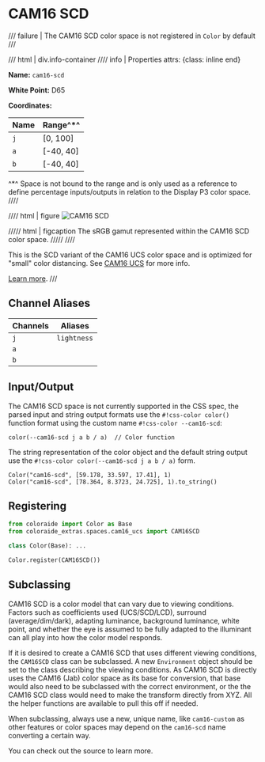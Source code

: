 # CAM16 SCD

/// failure | The CAM16 SCD color space is not registered in `Color` by default
///

/// html | div.info-container
//// info | Properties
    attrs: {class: inline end}

**Name:** `cam16-scd`

**White Point:** D65

**Coordinates:**

Name | Range^\*^
---- | -----
`j`  | [0, 100]
`a`  | [-40, 40]
`b`  | [-40, 40]

^\*^ Space is not bound to the range and is only used as a reference to define percentage inputs/outputs in
relation to the Display P3 color space.
////

//// html | figure
![CAM16 SCD](../images/cam16-scd.png)

///// html | figcaption
The sRGB gamut represented within the CAM16 SCD color space.
/////
////

This is the SCD variant of the CAM16 UCS color space and is optimized for "small" color distancing. See
[CAM16 UCS](./cam16_ucs.md) for more info.

[Learn more](https://doi.org/10.1002/col.22131).
///

## Channel Aliases

Channels | Aliases
-------- | -------
`j`      | `lightness`
`a`      |
`b`      |

## Input/Output

The CAM16 SCD space is not currently supported in the CSS spec, the parsed input and string output formats use
the `#!css-color color()` function format using the custom name `#!css-color --cam16-scd`:

```css-color
color(--cam16-scd j a b / a)  // Color function
```

The string representation of the color object and the default string output use the
`#!css-color color(--cam16-scd j a b / a)` form.

```playground
Color("cam16-scd", [59.178, 33.597, 17.41], 1)
Color("cam16-scd", [78.364, 8.3723, 24.725], 1).to_string()
```

## Registering

```py
from coloraide import Color as Base
from coloraide_extras.spaces.cam16_ucs import CAM16SCD

class Color(Base): ...

Color.register(CAM16SCD())
```

## Subclassing

CAM16 SCD is a color model that can vary due to viewing conditions. Factors such as coefficients used (UCS/SCD/LCD),
surround (average/dim/dark), adapting luminance, background luminance, white point, and whether the eye is assumed to be
fully adapted to the illuminant can all play into how the color model responds.

If it is desired to create a CAM16 SCD that uses different viewing conditions, the `CAM16SCD` class can be subclassed.
A new `Environment` object should be set to the class describing the viewing conditions. As CAM16 SCD is directly uses
the CAM16 (Jab) color space as its base for conversion, that base would also need to be subclassed with the correct
environment, or the the CAM16 SCD class would need to make the transform directly from XYZ. All the helper functions are
available to pull this off if needed.

When subclassing, always use a new, unique name, like `cam16-custom` as other features or color spaces may depend on the
`cam16-scd` name converting a certain way.

You can check out the source to learn more.
